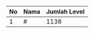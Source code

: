 | No | Nama            | Jumlah Level |
|----|-----------------|--------------|
| 1  | #    |    1138        |
